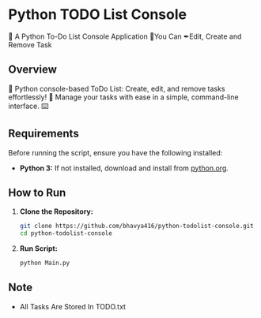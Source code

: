 # Python TODO List Console 
🐍 A Python To-Do List Console Application 📝You Can ✒Edit, Create and Remove Task 

## Overview

📅 Python console-based ToDo List: Create, edit, and remove tasks effortlessly! 🚀 Manage your tasks with ease in a simple, command-line interface. ⌨️

## Requirements

Before running the script, ensure you have the following installed:

- **Python 3:** If not installed, download and install from [python.org](https://www.python.org/downloads/).
  
## How to Run

1. **Clone the Repository:**
   ```bash
   git clone https://github.com/bhavya416/python-todolist-console.git
   cd python-todolist-console
   ```
2. **Run Script:**
   ```bash
   python Main.py
   ```
## Note

- All Tasks Are Stored In TODO.txt
